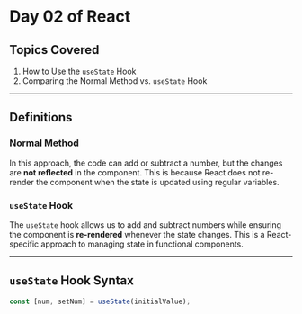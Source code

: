 # **Day 02 of React**

## **Topics Covered**
1. How to Use the `useState` Hook  
2. Comparing the Normal Method vs. `useState` Hook  

---

## **Definitions**

### **Normal Method**  
In this approach, the code can add or subtract a number, but the changes are **not reflected** in the component. This is because React does not re-render the component when the state is updated using regular variables.

### **`useState` Hook**  
The `useState` hook allows us to add and subtract numbers while ensuring the component is **re-rendered** whenever the state changes. This is a React-specific approach to managing state in functional components.

---

## **`useState` Hook Syntax**
```javascript
const [num, setNum] = useState(initialValue);
